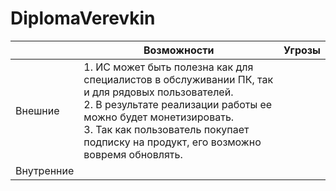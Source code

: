 # DiplomaVerevkin
||**Возможности**|**Угрозы**|
|----------|----------|----------|
|Внешние|1. ИС может быть полезна как для специалистов в обслуживании ПК, так и для рядовых пользователей.</br>2. В результате реализации работы ее можно будет монетизировать.</br>3. Так как пользователь покупает подписку на продукт, его возможно вовремя обновлять.||
|Внутренние|||

